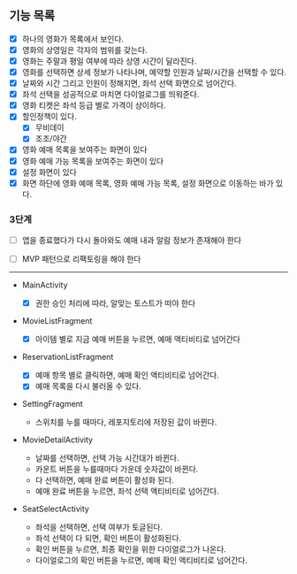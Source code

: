 ## 기능 목록

- [X] 하나의 영화가 목록에서 보인다.
- [X] 영화의 상영일은 각자의 범위를 갖는다.
- [X] 영화는 주말과 평일 여부에 따라 상영 시간이 달라진다.
- [X] 영화를 선택하면 상세 정보가 나타나며, 예약할 인원과 날짜/시간을 선택할 수 있다.
- [X] 날짜와 시간 그리고 인원이 정해지면, 좌석 선택 화면으로 넘어간다.
- [x] 좌석 선택을 성공적으로 마치면 다이얼로그를 띄워준다.
- [x] 영화 티켓은 좌석 등급 별로 가격이 상이하다.
- [X] 할인정책이 있다.
  - [X] 무비데이
  - [X] 조조/야간

- [x] 영화 예매 목록을 보여주는 화면이 있다
- [x] 영화 예매 가능 목록을 보여주는 화면이 있다
- [x] 설정 화면이 있다
- [x] 화면 하단에 영화 예매 목록, 영화 예매 가능 목록, 설정 화면으로 이동하는 바가 있다.

### 3단계
- [ ] 앱을 종료했다가 다시 돌아와도 예매 내과 알람 정보가 존재해야 한다
- [ ] MVP 패턴으로 리팩토링을 해야 한다



--------------------
- MainActivity
  - [x] 권한 승인 처리에 따라, 알맞는 토스트가 떠야 한다

- MovieListFragment
  - [x] 아이템 별로 지금 예매 버튼을 누르면, 예매 액티비티로 넘어간다

- ReservationListFragment
  - [x] 예매 항목 별로 클릭하면, 예매 확인 액티비티로 넘어간다. 
  - [x] 예매 목록을 다시 불러올 수 있다.

- SettingFragment
  - 스위치를 누를 때마다, 레포지토리에 저장된 값이 바뀐다.

- MovieDetailActivity
  - 날짜를 선택하면, 선택 가능 시간대가 바뀐다.
  - 카운트 버튼을 누를때마다 가운데 숫자값이 바뀐다.
  - 다 선택하면, 예매 완료 버튼이 활성화 된다.
  - 예매 완료 버튼을 누르면, 좌석 선택 액티비티로 넘어간다.

- SeatSelectActivity
  - 좌석을 선택하면, 선택 여부가 토글된다.
  - 좌석 선택이 다 되면, 확인 버튼이 활성화된다.
  - 확인 버튼을 누르면, 최종 확인을 위한 다이얼로그가 나온다.
  - 다이얼로그의 확인 버튼을 누르면, 예매 확인 액티비티로 넘어간다.
